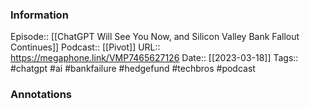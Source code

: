 ### Information

Episode:: [[ChatGPT Will See You Now, and Silicon Valley Bank Fallout Continues]]
Podcast:: [[Pivot]]
URL:: https://megaphone.link/VMP7465627126
Date:: [[2023-03-18]]
Tags:: #chatgpt #ai #bankfailure #hedgefund #techbros 
#podcast


### Annotations

